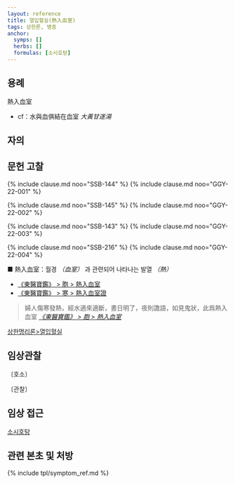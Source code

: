 ```yaml
---
layout: reference
title: 열입혈실(熱入血室)
tags: 상한론, 병증
anchor:
  symps: []
  herbs: []
  formulas: [소시호탕]
---
```



## 용례

熱入血室
* cf：水與血俱結在血室 _大黃甘遂湯_

## 자의



## 문헌 고찰

{% include clause.md noo="SSB-144" %}
{% include clause.md noo="GGY-22-001" %}

{% include clause.md noo="SSB-145" %}
{% include clause.md noo="GGY-22-002" %}

{% include clause.md noo="SSB-143" %}
{% include clause.md noo="GGY-22-003" %}

{% include clause.md noo="SSB-216" %}
{% include clause.md noo="GGY-22-004" %}


■ 熱入血室：월경 _（血室）_ 과 관련되어 나타나는 발열 _（熱）_
* [《東醫寶鑑》 > 胞 > 熱入血室](https://mediclassics.kr/books/8/volume/3#content_1372)
* [《東醫寶鑑》 > 寒 > 熱入血室證](https://mediclassics.kr/books/8/volume/11#content_225)

> 婦人傷寒發熱，經水適來適斷，晝日明了，夜則譫語，如見鬼狀，此爲熱入血室 _[《東醫寶鑑》 > 胞 > 熱入血室](https://mediclassics.kr/books/8/volume/3#content_1372)_


[상한명리론>열입혈실]({{site.baseurl}}/reference/Books/Etc/상한명리론#열입혈실)

## 임상관찰

〔호소〕


〔관찰〕


## 임상 접근

[소시호탕]({{site.formulaurl}}/소시호탕)

## 관련 본초 및 처방


{% include tpl/symptom_ref.md %}
